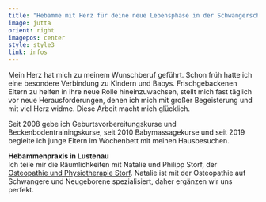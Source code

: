 ```yaml
---
title: "Hebamme mit Herz für deine neue Lebensphase in der Schwangerschaft und nach der Geburt in Dornbirn, Lustenau und Umgebung."
image: jutta
orient: right
imagepos: center
style: style3
link: infos
---
```

Mein Herz hat mich zu meinem Wunschberuf geführt. Schon früh hatte ich eine besondere Verbindung zu Kindern und Babys. Frischgebackenen Eltern zu helfen in ihre neue Rolle hineinzuwachsen, stellt mich fast täglich vor neue Herausforderungen, denen ich mich mit großer Begeisterung und mit viel Herz widme. Diese Arbeit macht mich glücklich.

Seit 2008 gebe ich Geburtsvorbereitungskurse und Beckenbodentrainingskurse, seit 2010 Babymassagekurse und seit 2019 begleite ich junge Eltern im Wochenbett mit meinen Hausbesuchen.



**Hebammenpraxis in Lustenau**  
Ich teile mir die Räumlichkeiten mit Natalie und Philipp Storf, der [Osteopathie und Physiotherapie Storf](http://osteopathie-storf.at). Natalie ist mit der Osteopathie auf Schwangere und Neugeborene spezialisiert, daher ergänzen wir uns perfekt.  
